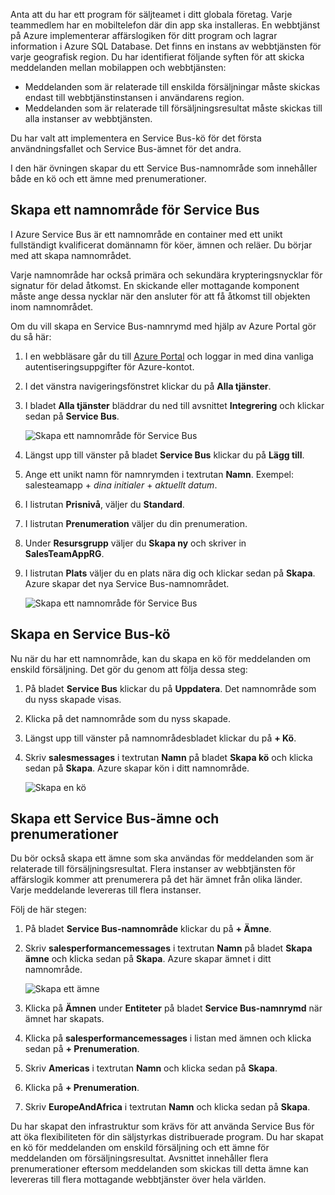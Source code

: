 Anta att du har ett program för säljteamet i ditt globala företag. Varje teammedlem har en mobiltelefon där din app ska installeras. En webbtjänst på Azure implementerar affärslogiken för ditt program och lagrar information i Azure SQL Database. Det finns en instans av webbtjänsten för varje geografisk region. Du har identifierat följande syften för att skicka meddelanden mellan mobilappen och webbtjänsten:

- Meddelanden som är relaterade till enskilda försäljningar måste skickas endast till webbtjänstinstansen i användarens region.
- Meddelanden som är relaterade till försäljningsresultat måste skickas till alla instanser av webbtjänsten.

Du har valt att implementera en Service Bus-kö för det första användningsfallet och Service Bus-ämnet för det andra.

I den här övningen skapar du ett Service Bus-namnområde som innehåller både en kö och ett ämne med prenumerationer.

## <a name="create-a-service-bus-namespace"></a>Skapa ett namnområde för Service Bus

I Azure Service Bus är ett namnområde en container med ett unikt fullständigt kvalificerat domännamn för köer, ämnen och reläer. Du börjar med att skapa namnområdet.

Varje namnområde har också primära och sekundära krypteringsnycklar för signatur för delad åtkomst. En skickande eller mottagande komponent måste ange dessa nycklar när den ansluter för att få åtkomst till objekten inom namnområdet.

Om du vill skapa en Service Bus-namnrymd med hjälp av Azure Portal gör du så här:

1. I en webbläsare går du till [Azure Portal](https://portal.azure.com/) och loggar in med dina vanliga autentiseringsuppgifter för Azure-kontot.

1. I det vänstra navigeringsfönstret klickar du på **Alla tjänster**.

1. I bladet **Alla tjänster** bläddrar du ned till avsnittet **Integrering** och klickar sedan på **Service Bus**.

    ![Skapa ett namnområde för Service Bus](../media-draft/3-create-namespace-1.png)

1. Längst upp till vänster på bladet **Service Bus** klickar du på **Lägg till**.

1. Ange ett unikt namn för namnrymden i textrutan **Namn**. Exempel: salesteamapp + *dina initialer* + *aktuellt datum*.

1. I listrutan **Prisnivå**, väljer du **Standard**.

1. I listrutan **Prenumeration** väljer du din prenumeration.

1. Under **Resursgrupp** väljer du **Skapa ny** och skriver in **SalesTeamAppRG**.

1. I listrutan **Plats** väljer du en plats nära dig och klickar sedan på **Skapa**. Azure skapar det nya Service Bus-namnområdet.

    ![Skapa ett namnområde för Service Bus](../media-draft/3-create-namespace-2.png)

## <a name="create-a-service-bus-queue"></a>Skapa en Service Bus-kö

Nu när du har ett namnområde, kan du skapa en kö för meddelanden om enskild försäljning. Det gör du genom att följa dessa steg:

1. På bladet **Service Bus** klickar du på **Uppdatera**. Det namnområde som du nyss skapade visas.

1. Klicka på det namnområde som du nyss skapade.

1. Längst upp till vänster på namnområdesbladet klickar du på **+ Kö**.

1. Skriv **salesmessages** i textrutan **Namn** på bladet **Skapa kö** och klicka sedan på **Skapa**. Azure skapar kön i ditt namnområde.

    ![Skapa en kö](../media-draft/3-create-queue.png)

## <a name="create-a-service-bus-topic-and-subscriptions"></a>Skapa ett Service Bus-ämne och prenumerationer

Du bör också skapa ett ämne som ska användas för meddelanden som är relaterade till försäljningsresultat. Flera instanser av webbtjänsten för affärslogik kommer att prenumerera på det här ämnet från olika länder. Varje meddelande levereras till flera instanser.

Följ de här stegen:

1. På bladet **Service Bus-namnområde** klickar du på **+ Ämne**.

1. Skriv **salesperformancemessages** i textrutan **Namn** på bladet **Skapa ämne** och klicka sedan på **Skapa**. Azure skapar ämnet i ditt namnområde.

    ![Skapa ett ämne](../media-draft/3-create-topic.png)

1. Klicka på **Ämnen** under **Entiteter** på bladet **Service Bus-namnrymd** när ämnet har skapats.

1. Klicka på **salesperformancemessages** i listan med ämnen och klicka sedan på **+ Prenumeration**.

1. Skriv **Americas** i textrutan **Namn** och klicka sedan på **Skapa**.

1. Klicka på **+ Prenumeration**.

1. Skriv **EuropeAndAfrica** i textrutan **Namn** och klicka sedan på **Skapa**.

Du har skapat den infrastruktur som krävs för att använda Service Bus för att öka flexibiliteten för din säljstyrkas distribuerade program. Du har skapat en kö för meddelanden om enskild försäljning och ett ämne för meddelanden om försäljningsresultat. Avsnittet innehåller flera prenumerationer eftersom meddelanden som skickas till detta ämne kan levereras till flera mottagande webbtjänster över hela världen.
